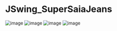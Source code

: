 # JSwing_SuperSaiaJeans

![image](https://user-images.githubusercontent.com/32282846/134820342-3921dc2a-385e-48bd-9992-ee7ccd24dc2b.png)
![image](https://user-images.githubusercontent.com/32282846/134820346-62923175-0025-4190-a0b6-595b410b378b.png)
![image](https://user-images.githubusercontent.com/32282846/134820417-c2a5e42b-eda2-48d6-9122-34f793cc0574.png)
![image](https://user-images.githubusercontent.com/32282846/134820404-378171e8-a944-4d44-92be-40ca6047c788.png)
